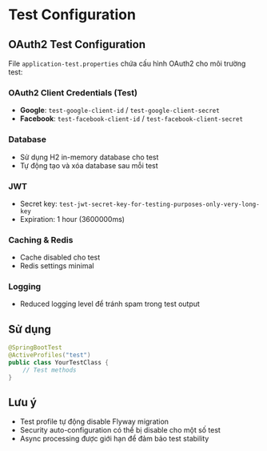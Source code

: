 # Test Configuration

## OAuth2 Test Configuration

File `application-test.properties` chứa cấu hình OAuth2 cho môi trường test:

### OAuth2 Client Credentials (Test)
- **Google**: `test-google-client-id` / `test-google-client-secret`
- **Facebook**: `test-facebook-client-id` / `test-facebook-client-secret`

### Database
- Sử dụng H2 in-memory database cho test
- Tự động tạo và xóa database sau mỗi test

### JWT
- Secret key: `test-jwt-secret-key-for-testing-purposes-only-very-long-key`
- Expiration: 1 hour (3600000ms)

### Caching & Redis
- Cache disabled cho test
- Redis settings minimal

### Logging
- Reduced logging level để tránh spam trong test output

## Sử dụng

```java
@SpringBootTest
@ActiveProfiles("test")
public class YourTestClass {
    // Test methods
}
```

## Lưu ý

- Test profile tự động disable Flyway migration
- Security auto-configuration có thể bị disable cho một số test
- Async processing được giới hạn để đảm bảo test stability

